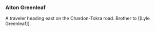 ### Alton Greenleaf

A traveler heading east on the Chardon-Tokra road. Brother to [[Lyle Greenleaf]].
